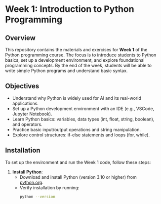 # Week 1: Introduction to Python Programming

## Overview
This repository contains the materials and exercises for **Week 1** of the Python programming course. The focus is to introduce students to Python basics, set up a development environment, and explore foundational programming concepts. By the end of the week, students will be able to write simple Python programs and understand basic syntax.

## Objectives
- Understand why Python is widely used for AI and its real-world applications.
- Set up a Python development environment with an IDE (e.g., VSCode, Jupyter Notebook).
- Learn Python basics: variables, data types (int, float, string, boolean), and operators.
- Practice basic input/output operations and string manipulation.
- Explore control structures: if-else statements and loops (for, while).



## Installation
To set up the environment and run the Week 1 code, follow these steps:

1. **Install Python**:
   - Download and install Python (version 3.10 or higher) from [python.org](https://www.python.org/downloads/).
   - Verify installation by running:
     ```bash
     python --version